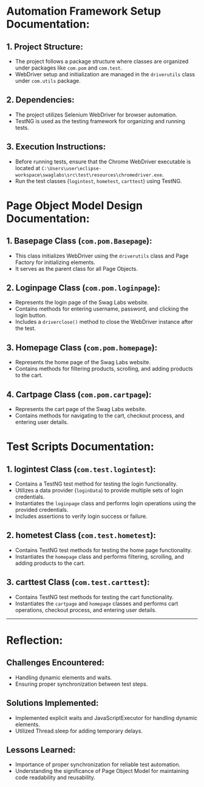 # Automation Framework Setup Documentation:

## 1. Project Structure:
- The project follows a package structure where classes are organized under packages like `com.pom` and `com.test`.
- WebDriver setup and initialization are managed in the `driverutils` class under `com.utils` package.

## 2. Dependencies:
- The project utilizes Selenium WebDriver for browser automation.
- TestNG is used as the testing framework for organizing and running tests.

## 3. Execution Instructions:
- Before running tests, ensure that the Chrome WebDriver executable is located at `C:\Users\user\eclipse-workspace\swaglabs\src\test\resources\chromedriver.exe`.
- Run the test classes (`logintest`, `hometest`, `carttest`) using TestNG.

# Page Object Model Design Documentation:

## 1. Basepage Class (`com.pom.Basepage`):
- This class initializes WebDriver using the `driverutils` class and Page Factory for initializing elements.
- It serves as the parent class for all Page Objects.

## 2. Loginpage Class (`com.pom.loginpage`):
- Represents the login page of the Swag Labs website.
- Contains methods for entering username, password, and clicking the login button.
- Includes a `driverclose()` method to close the WebDriver instance after the test.

## 3. Homepage Class (`com.pom.homepage`):
- Represents the home page of the Swag Labs website.
- Contains methods for filtering products, scrolling, and adding products to the cart.

## 4. Cartpage Class (`com.pom.cartpage`):
- Represents the cart page of the Swag Labs website.
- Contains methods for navigating to the cart, checkout process, and entering user details.

# Test Scripts Documentation:

## 1. logintest Class (`com.test.logintest`):
- Contains a TestNG test method for testing the login functionality.
- Utilizes a data provider (`loginData`) to provide multiple sets of login credentials.
- Instantiates the `loginpage` class and performs login operations using the provided credentials.
- Includes assertions to verify login success or failure.

## 2. hometest Class (`com.test.hometest`):
- Contains TestNG test methods for testing the home page functionality.
- Instantiates the `homepage` class and performs filtering, scrolling, and adding products to the cart.

## 3. carttest Class (`com.test.carttest`):
- Contains TestNG test methods for testing the cart functionality.
- Instantiates the `cartpage` and `homepage` classes and performs cart operations, checkout process, and entering user details.
---  
# Reflection:

## Challenges Encountered:
- Handling dynamic elements and waits.
- Ensuring proper synchronization between test steps.

## Solutions Implemented:
- Implemented explicit waits and JavaScriptExecutor for handling dynamic elements.
- Utilized Thread.sleep for adding temporary delays.

## Lessons Learned:
- Importance of proper synchronization for reliable test automation.
- Understanding the significance of Page Object Model for maintaining code readability and reusability.


